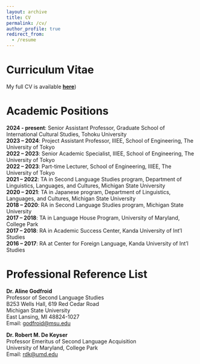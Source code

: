 ```yaml
---
layout: archive
title: CV
permalink: /cv/
author_profile: true
redirect_from:
  - /resume
---
```

# Curriculum Vitae
My full CV is available [**here**](https://github.com/maieryo/research/blob/CV/RyoMaieCV.pdf))
<br>

# Academic Positions
**2024 - present**: Senior Assistant Professor, Graduate School of International Cultural Studies, Tohoku University<br>
**2023 – 2024**: Project Assistant Professor, IIIEE, School of Engineering, The University of Tokyo<br>
**2022 – 2023**: Senior Academic Specialist, IIIEE, School of Engineering, The University of Tokyo<br>
**2022 – 2023**: Part-time Lecturer, School of Engineering, IIIEE, The University of Tokyo<br>
**2021 – 2022**: TA in Second Language Studies program, Department of Linguistics, Languages, and Cultures, Michigan State University<br>
**2020 – 2021**: TA in Japanese program, Department of Linguistics, Languages, and Cultures, Michigan State University<br>
**2018 – 2020**: RA in Second Language Studies program, Michigan State University<br>
**2017 – 2018**: TA in Language House Program, University of Maryland, College Park<br>
**2017 – 2018**: RA in Academic Success Center, Kanda University of Int’l Studies<br>
**2016 – 2017**: RA at Center for Foreign Language, Kanda University of Int’l Studies<br>

# Professional Reference List
**Dr. Aline Godfroid**<br>
Professor of Second Language Studies<br>
B253 Wells Hall, 619 Red Cedar Road<br>
Michigan State University<br>
East Lansing, MI 48824-1027<br>
Email: godfroid@msu.edu<br>

**Dr. Robert M. De Keyser**<br>
Professor Emeritus of Second Language Acquisition<br>
University of Maryland, College Park<br>
Email: rdk@umd.edu<br>
